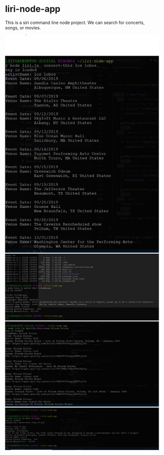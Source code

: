 # liri-node-app
This is a siri command line node project.
We can search for concerts, songs, or movies.

![Image of concert-this example](https://raw.githubusercontent.com/marioarau/liri-node-app/master/images/concert-this-example.JPG)
![Image of movie-this example](https://raw.githubusercontent.com/marioarau/liri-node-app/master/images/movie-this-example.JPG)
![Image of spotify-this-song example](https://raw.githubusercontent.com/marioarau/liri-node-app/master/images/spotify-this-song-example.JPG)
![Image of do-what-it-says example](https://raw.githubusercontent.com/marioarau/liri-node-app/master/images/do-what-it-says-example.JPG)

